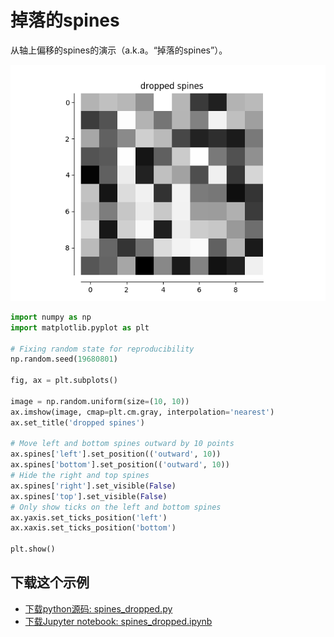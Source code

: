 # 掉落的spines

从轴上偏移的spines的演示（a.k.a。“掉落的spines”）。

![掉落的spines示例](/static/images/gallery/sphx_glr_spines_dropped_001.png)

```python
import numpy as np
import matplotlib.pyplot as plt

# Fixing random state for reproducibility
np.random.seed(19680801)

fig, ax = plt.subplots()

image = np.random.uniform(size=(10, 10))
ax.imshow(image, cmap=plt.cm.gray, interpolation='nearest')
ax.set_title('dropped spines')

# Move left and bottom spines outward by 10 points
ax.spines['left'].set_position(('outward', 10))
ax.spines['bottom'].set_position(('outward', 10))
# Hide the right and top spines
ax.spines['right'].set_visible(False)
ax.spines['top'].set_visible(False)
# Only show ticks on the left and bottom spines
ax.yaxis.set_ticks_position('left')
ax.xaxis.set_ticks_position('bottom')

plt.show()
```

## 下载这个示例
            
- [下载python源码: spines_dropped.py](https://matplotlib.org/_downloads/spines_dropped.py)
- [下载Jupyter notebook: spines_dropped.ipynb](https://matplotlib.org/_downloads/spines_dropped.ipynb)